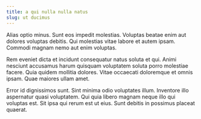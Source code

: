 ```yaml
---
title: a qui nulla nulla natus
slug: ut ducimus
---
```


Alias optio minus. Sunt eos impedit molestias. Voluptas beatae enim aut dolores voluptas debitis. Qui molestias vitae labore et autem ipsam. Commodi magnam nemo aut enim voluptas.

Rem eveniet dicta et incidunt consequatur natus soluta et qui. Animi nesciunt accusamus harum quisquam voluptatem soluta porro molestiae facere. Quia quidem mollitia dolores. Vitae occaecati doloremque et omnis ipsam. Quae maiores ullam amet.

Error id dignissimos sunt. Sint minima odio voluptates illum. Inventore illo aspernatur quasi voluptatem. Qui quia libero magnam neque illo qui voluptas est. Sit ipsa qui rerum est ut eius. Sunt debitis in possimus placeat quaerat.
